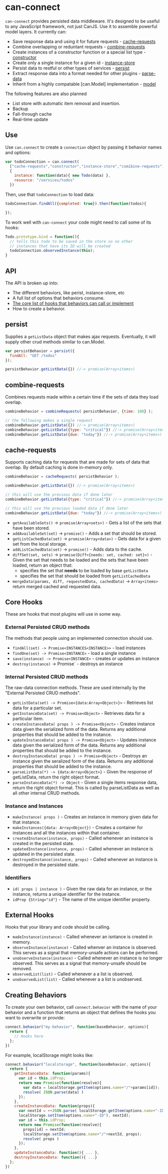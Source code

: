# can-connect

`can-connect` provides persisted data middleware.  It's designed to be useful to any JavaScript framework, not just CanJS. Use it to assemble powerful model layers. It currently can:

 - Save response data and using it for future requests - [cache-requests](#cache-requests)
 - Combine overlapping or reduntant requests - [combine-requests](#combine-requests)
 - Create instances of a constructor function or a special list type - [constructor](#constructor)
 - Create only a single instance for a given id - [instance-store](#instance-store)
 - Persist data to restful or other types of services - [persist](#persist)
 - Extract response data into a format needed for other plugins - [parse-data](#parse-data)
 - Inherit from a highly compatable [can.Model] implementation - [model](#model)
 
The following features are also planned

 - List store with automatic item removal and insertion.
 - Backup
 - Fall-through cache
 - Real-time update

## Use

Use `can.connect` to create a `connection` object by passing it behavior names and options:

```js
var todoConnection = can.connect(
  ["cache-requests","constructor","instance-store","comibine-requests"],
  {
    instance: function(data){ new Todo(data) },
    resource: "/services/todos"
  })
```

Then, use that `todoConnection` to load data:

```js
todoConnection.findAll({completed: true}).then(function(todos){

});
```

To work well with `can-connect` your code might need to call some of its hooks:

```js
Todo.prototype.bind = function(){
  // tells this todo to be saved in the store so no other 
  // instances that have its ID will be created
  todoConnection.observedInstance(this);
}
```

## API

The API is broken up into:

- The different behaviors, like perist, instance-store, etc
- A full list of options that behaviors consume.
- [The core list of hooks that behaviors can call or implement](#core-hooks)
- How to create a behavior.


## persist

Supplies a `getListData` object that makes ajax requests.  Eventually, 
it will supply other crud methods similar to can.Model.

```js
var persistBehavior = persist({
  findAll: "GET /todos"
});

persistBehavior.getListData({}) //-> promise(Array<items>)
```

## combine-requests

Combines requests made within a certain time if the
sets of data they load overlap.

```js
combineBehavior = combineRequests( persistBehavior, {time: 100} );

// the following makes a single request
combineBehavior.getListData({}) //-> promise(Array<items>)
combineBehavior.getListData({type: "critical"}) //-> promise(Array<items>)
combineBehavior.getListData({due: "today"}) //-> promise(Array<items>)
```


## cache-requests

Supports caching data for requests that are made for sets of data that
overlap.  By default caching is done in-memory only.


```js
combineBehavior = cacheRequests( persistBehavior );

combineBehavior.getListData({}) //-> promise(Array<items>)

// this will use the previous data if done later
combineBehavior.getListData({type: "critical"}) //-> promise(Array<items>)

// this will use the previous loaded data if done later
combineBehavior.getListData({due: "today"}) //-> promise(Array<items>)
```

 - `getAvailableSets()` -> `promise(Array<sets>)` - Gets a list of the sets that have been stored.
 - `addAvailableSet(set)` -> `promise()` - Adds a set that should be stored.
 - `getListCachedData(set)` -> `promise(Array<data>)` - Gets data for a given set from the local storage.
 - `addListCachedData(set)` -> `promise()` - Adds data to the cache.
 - `diffSet(set, sets)` -> `promise(Diff<{needs: set, cached: set}>)` - Given the set that needs to be loaded and the 
   sets that have been loaded, return an object that:
    - specifies the set that __needs__ to be loaded by base `getListData`
    - specifies the set that should be loaded from `getListCachedData`
 - `mergeData(params, diff, requestedData, cachedData)` -> `Array<items>` return merged cached and requested data.


## Core Hooks

These are hooks that most plugins will use in some way.

### External Persisted CRUD methods

The methods that people using an implemented connection should use.

- `findAll(set) -> Promise<INSTANCES<INSTANCE>>` - load instances
- `findOne(set) -> Promise<INSTANCE>` - load a single instance
- `save(instance) -> Promise<INSTANCE>` - creates or updates an instance
- `destroy(instance)` -> Promise<INSTANCE>` - destroys an instance

### Internal Persisted CRUD methods

The raw-data connection methods.  These are used internally by the "External Persisted CRUD methods".

-  `getListData(set) -> Promise<{data:Array<Object>}>` - Retrieves list data for a particular set.
-  `getInstanceData(set) -> Promise<Object>` - Retrieves data for a particular item.
-  `createInstanceData( props ) -> Promise<Object>` - Creates instance data given the serialized form of the data.  Returns any additional properties that should be added to the instance.
-  `updateInstanceData( props ) -> Promise<Object>` - Updates instance data given the serialized form of the data.  Returns any additional properties that should be added to the instance.
-  `destroyInstanceData( props ) -> Promise<Object>` - Destroys an instance given the seralized form of the data.  Returns any additional properties that should be added to the instance.
- `parseListData(*) -> {data:Array<Object>}` - Given the response of getListData, return the right object format.
- `parseInstanceData(*) -> Object` - Given a single items response data, return the right object format.  This is called by parseListData as well as all other internal CRUD methods.

### Instance and Instances

- `makeInstance( props )` - Creates an instance in memory given data for that instance.
- `makeInstances({data: Array<Object})` - Creates a container for instances and all the instances within that container.
- `createdInstance(instance, props)` - Called whenever an instance is created in the persisted state.
- `updatedInstance(instance, props)` - Called whenever an instance is updated in the persisted state.
- `destroyedInstance(instance, props)` - Called whenever an instance is destroyed in the persisted state.


### Identifiers

- `id( props | instance )` - Given the raw data for an instance, or the instance, returns a unique identifier for the instance.
- `idProp {String="id"}` - The name of the unique identifier property.

## External Hooks

Hooks that your library and code should be calling.

- `madeInstance(instance)` - Called whenever an isntance is created in memory.
- `observeInstance(instance)` - Called whenver an instance is observed. This serves as a signal that memory-unsafe actions can be performed.
- `unobserveInstance(instance)` - Called whenever an instance is no longer observed. This serves as a signal that memory-unsafe should be removed.
- `observedList(list)` - Called whenever a a list is observed.
- `unobservedList(list)` - Called whenever a a list is unobserved.


## Creating Behaviors

To create your own behavior, call `connect.behavior` with the name of your behavior and a function that
returns an object that defines the hooks you want to overwrite or provide:

```js
connect.behavior("my-behavior", function(baseBehavior, options){
  return {
    // Hooks here
  };
})
```

For example, localStorage might looks like:

```js
connect.behavior("localstorage", function(baseBehavior, options){
  return {
    getInstanceData: function(params){
      var id = this.idProp;
      return new Promise(function(resolve){
        var data = localStorage.getItem(options.name+"/"+params[id]);
        resolve( JSON.parse(data) )
      });
    },
    createInstanceData: function(props){
      var nextId = ++JSON.parse( localStorage.getItem(options.name+"-ID") || "0");
      localStorage.setItem(options.name+"-ID"), nextId);
      var id = this.idProp;
      return new Promise(function(resolve){
        props[id] = nextId;
        localStorage.setItem(options.name+"/"+nextId, props);
        resolve( props )
      });
    },
    updateInstanceData: function(){ ... },
    destroyInstanceData: function(){ ...}
  };
})
```

